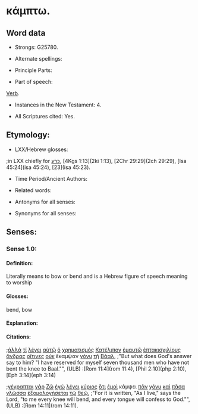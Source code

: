 # κάμπτω.

<!-- Status: S2=Needs2ndReview -->
<!-- Lexica used for edits: BDAG, FFM, LN, BN, A-S -->

## Word data

* Strongs: G25780.


* Alternate spellings:

* Principle Parts: 

* Part of speech: 

[Verb](http://ugg.readthedocs.io/en/latest/verb.html).

* Instances in the New Testament: 4.

* All Scriptures cited: Yes.

## Etymology: 

* LXX/Hebrew glosses: 

;in LXX chiefly for [כּרע](//en-uhal/H3766), [4Kgs 1:13](2ki 1:13), [2Chr 29:29](2ch 29:29), [Isa 45:24](isa 45:24), [23](isa 45:23).

* Time Period/Ancient Authors: 

* Related words: 

* Antonyms for all senses:

* Synonyms for all senses: 

## Senses:

### Sense 1.0:

#### Definition: 

Literally means to bow or bend and is a Hebrew figure of speech meaning to worship

#### Glosses:

bend, bow

#### Explanation:

#### Citations:

;[ἀλλὰ](../G02350/01.md) [τί](../G51010/01.md) [λέγει](../G30040/01.md) [αὐτῷ](../G08460/01.md) [ὁ](../G35880/01.md) [χρηματισμός](../G55380/01.md) [Κατέλιπον](../G26410/01.md) [ἐμαυτῷ](../G16830/01.md) [ἑπτακισχιλίους](../G20350/01.md) [ἄνδρας](../G04350/01.md) [οἵτινες](../G37480/01.md) [οὐκ](../G37560/01.md) ἔκαμψαν [γόνυ](../G11190/01.md) [τῇ](../G35880/01.md) [Βάαλ](../G08960/01.md), 
;"But what does God's answer say to him? "I have reserved for myself seven thousand men who have not bent the knee to Baal."",  (ULB)
:[Rom 11:4](rom 11:4),   [Phil 2:10](php 2:10), [Eph 3:14](eph 3:14)


;[γέγραπται](../G11250/01.md) [γάρ](../G10630/01.md) [Ζῶ](../G21980/01.md) [ἐγώ](../G14730/01.md) [λέγει](../G30040/01.md) [κύριος](../G29620/01.md) [ὅτι](../G37540/01.md) [ἐμοὶ](../G14730/01.md) κάμψει [πᾶν](../G39560/01.md) [γόνυ](../G11190/01.md) [καὶ](../G25320/01.md) [πᾶσα](../G39560/01.md) [γλῶσσα](../G11000/01.md) [ἐξομολογήσεται](../G18430/01.md) [τῷ](../G35880/01.md) [θεῷ](../G23160/01.md), 
;"For it is written, "As I live," says the Lord, "to me every knee will bend, and every tongue will confess to God."",  (ULB)
:[Rom 14:11](rom 14:11).
